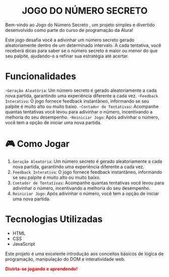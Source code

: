 <h1 align="center"> JOGO DO NÚMERO SECRETO </h1>

Bem-vindo ao Jogo do Número Secreto , um projeto simples e divertido desenvolvido como parte do curso de programação da Alura!

Este jogo desafia você a adivinhar um número secreto gerado aleatoriamente dentro de um determinado intervalo. A cada tentativa, você receberá dicas para saber se o número secreto é maior ou menor do que seu palpite, ajudando-o a refinar sua estratégia até acertar.

# Funcionalidades

-`Geração Aleatória`: Um número secreto é gerado aleatoriamente a cada nova partida, garantindo uma experiência diferente a cada vez.
-`Feedback Interativo`: O jogo fornece feedback instantâneo, informando se seu palpite é muito alto ou muito baixo.
-`Contador de Tentativas`: Acompanhe quantas tentativas você levou para adivinhar o número, incentivando a melhoria do seu desempenho.
-`Reiniciar Jogo`: Após adivinhar o número, você tem a opção de iniciar uma nova partida.

# 🎮 Como Jogar

1. `Geração Aleatória`: Um número secreto é gerado aleatoriamente a cada nova partida, garantindo uma experiência diferente a cada vez.
2. `Feedback Interativo`: O jogo fornece feedback instantâneo, informando se seu palpite é muito alto ou muito baixo.
3. `Contador de Tentativas`: Acompanhe quantas tentativas você levou para adivinhar o número, incentivando a melhoria do seu desempenho.
4. `Reiniciar Jogo`: Após adivinhar o número, você tem a opção de iniciar uma nova partida.

# Tecnologias Utilizadas

- HTML
- CSS
- JavaScript

Este projeto é uma excelente introdução aos conceitos básicos de lógica de programação, manipulação do DOM e interatividade web.

<span style="color:red;">**Divirta-se jogando e aprendendo!**</span>
